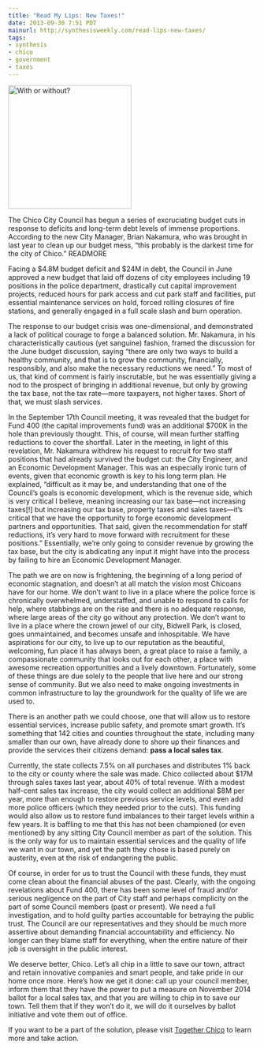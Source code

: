 ```yaml
---
title: "Read My Lips: New Taxes!"
date: 2013-09-30 7:51 PDT
mainurl: http://synthesisweekly.com/read-lips-new-taxes/
tags:
- synthesis
- chico
- government
- taxes
---
```


<a href="https://mattolson-blog.s3.amazonaws.com/tax-infographic.jpg"><img class="right" alt="With or without?" width="250" src="https://mattolson-blog.s3.amazonaws.com/tax-infographic.jpg" /></a>

The Chico City Council has begun a series of excruciating budget cuts in response to deficits and long-term debt levels of immense proportions. 
According to the new City Manager, Brian Nakamura, who was brought in last year to clean up our budget mess, &ldquo;this probably is the darkest 
time for the city of Chico.&rdquo; 
READMORE

Facing a $4.8M budget deficit and $24M in debt, the Council in June approved a new budget that laid off dozens 
of city employees including 19 positions in the police department, drastically cut capital improvement projects, reduced hours for park access and 
cut park staff and facilities, put essential maintenance services on hold, forced rolling closures of fire stations, and generally engaged in a 
full scale slash and burn operation.

The response to our budget crisis was one-dimensional, and demonstrated a lack of political courage to forge a balanced solution. Mr. Nakamura, 
in his characteristically cautious (yet sanguine) fashion, framed the discussion for the June budget discussion, saying &ldquo;there are only two 
ways to build a healthy community, and that is to grow the community, financially, responsibly, and also make the necessary reductions we need.&rdquo; 
To most of us, that kind of comment is fairly inscrutable, but he was essentially giving a nod to the prospect of bringing in additional revenue, 
but only by growing the tax base, not the tax rate&mdash;more taxpayers, not higher taxes. Short of that, we must slash services.

In the September 17th Council meeting, it was revealed that the budget for Fund 400 (the capital improvements fund) was an additional $700K in the 
hole than previously thought. This, of course, will mean further staffing reductions to cover the shortfall. Later in the meeting, in light of 
this revelation, Mr. Nakamura withdrew his request to recruit for two staff positions that had already survived the budget cut: the City Engineer, 
and an Economic Development Manager. This was an especially ironic turn of events, given that economic growth is key to his long term plan. He 
explained, &ldquo;difficult as it may be, and understanding that one of the Council&rsquo;s goals is economic development, which is the revenue 
side, which is very critical I believe, meaning increasing our tax base&mdash;not increasing taxes[!] but increasing our tax base, property 
taxes and sales taxes&mdash;it&rsquo;s critical that we have the opportunity to forge economic development partners and opportunities.
That said, given the recommendation for staff reductions, it&rsquo;s very hard to move forward with recruitment for these positions.&rdquo; 
Essentially, we&rsquo;re only going to consider revenue by growing the tax base, but the city is abdicating any input it might have into the 
process by failing to hire an Economic Development Manager.

The path we are on now is frightening, the beginning of a long period of economic stagnation, and doesn&rsquo;t at all match the vision most 
Chicoans have for our home. We don&rsquo;t want to live in a place where the police force is chronically overwhelmed, understaffed, and unable 
to respond to calls for help, where stabbings are on the rise and there is no adequate response, where large areas of the city go without any 
protection. We don&rsquo;t want to live in a place where the crown jewel of our city, Bidwell Park, is closed, goes unmaintained, and becomes 
unsafe and inhospitable. We have aspirations for our city, to live up to our reputation as the beautiful, welcoming, fun place it has always been, 
a great place to raise a family, a compassionate community that looks out for each other, a place with awesome recreation opportunities and a 
lively downtown. Fortunately, some of these things are due solely to the people that live here and our strong sense of community. But we also 
need to make ongoing investments in common infrastructure to lay the groundwork for the quality of life we are used to.

There is an another path we could choose, one that will allow us to restore essential services, increase public safety, and promote smart growth. 
It&rsquo;s something that 142 cities and counties throughout the state, including many smaller than our own, have already done to shore up their 
finances and provide the services their citizens demand: **pass a local sales tax**.

Currently, the state collects 7.5% on all purchases and distributes 1% back to the city or county where the sale was made. Chico collected about $17M 
through sales taxes last year, about 40% of total revenue. With a modest half-cent sales tax increase, the city would collect an additional $8M per 
year, more than enough to restore previous service levels, and even add more police officers (which they needed prior to the cuts). This funding 
would also allow us to restore fund imbalances to their target levels within a few years. It is baffling to me that this has not been championed 
(or even mentioned) by any sitting City Council member as part of the solution. This is the only way for us to maintain essential services and the 
quality of life we want in our town, and yet the path they chose is based purely on austerity, even at the risk of endangering the public.

Of course, in order for us to trust the Council with these funds, they must come clean about the financial abuses of the past. Clearly, with the 
ongoing revelations about Fund 400, there has been some level of fraud and/or serious negligence on the part of City staff and perhaps complicity 
on the part of some Council members (past or present). We need a full investigation, and to hold guilty parties accountable for betraying the public 
trust. The Council are our representatives and they should be much more assertive about demanding financial accountability and efficiency. No longer 
can they blame staff for everything, when the entire nature of their job is oversight in the public interest.

We deserve better, Chico. Let&rsquo;s all chip in a little to save our town, attract and retain innovative companies and smart people, and take pride 
in our home once more. Here&rsquo;s how we get it done: call up your council member, inform them that they have the power to put a measure on November 
2014 ballot for a local sales tax, and that you are willing to chip in to save our town. Tell them that if they won&rsquo;t do it, we will do it 
ourselves by ballot initiative and vote them out of office.

If you want to be a part of the solution, please visit [Together Chico](http://togetherchico.org/action) to learn more and take action.

